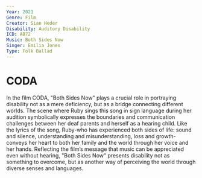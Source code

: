 ```yaml
---
Year: 2021
Genre: Film
Creator: Sian Heder
Disability: Auditory Disability
ICD: AB72
Music: Both Sides Now
Singer: Emilia Jones
Type: Folk Ballad
---
```


# CODA 

In the film CODA, "Both Sides Now" plays a crucial role in portraying disability not as a mere deficiency, but as a bridge connecting different worlds. The scene where Ruby sings this song in sign language during her audition symbolically expresses the boundaries and communication challenges between her deaf parents and herself as a hearing child. Like the lyrics of the song, Ruby-who has experienced both sides of life: sound and silence, understanding and misunderstanding, loss and growth-conveys her heart to both her family and the world through her voice and her hands. Reflecting the film’s message that music can be appreciated even without hearing, "Both Sides Now" presents disability not as something to overcome, but as another way of perceiving the world through diverse senses and languages.

